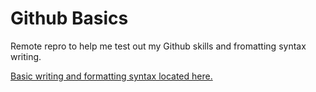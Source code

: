 # Github Basics

Remote repro to help me test out my Github skills and fromatting syntax writing.

[Basic writing and formatting syntax located here.](https://help.github.com/en/articles/basic-writing-and-formatting-syntax)
